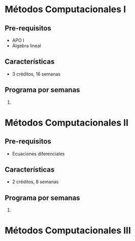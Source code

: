 

# Métodos Computacionales I

## Pre-requisitos
* APO I
* Álgebra lineal

## Características
* 3 créditos, 16 semanas

## Programa por semanas

1. 


# Métodos Computacionales II

## Pre-requisitos
* Ecuaciones diferenciales

## Características
* 2 créditos, 8 semanas

## Programa por semanas

1. 


# Métodos Computacionales III
